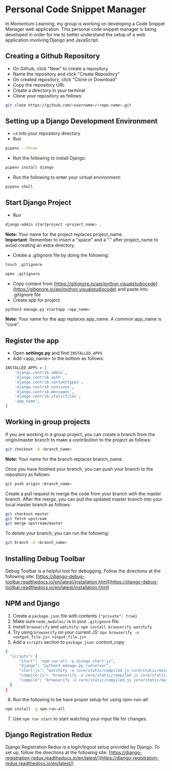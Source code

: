 # Personal Code Snippet Manager
In Momentum Learning, my group is working on developing a Code Snippet Manager web application. This personal code snippet manager is being developed in order for me to better understand the setup of a web application involving Django and JavaScript.

## Creating a Github Repository
- On Github, click "New" to create a repository
- Name the repository and click "Create Repository"
- On created repository, click "Clone or Download"
- Copy the repository URL 
- Create a directory in your terminal
- Clone your repository as follows:
```bash
git clone https://github.com/<username>/<repo-name>.git
```

## Setting up a Django Development Environment
- ```cd``` into your repository directory
- Run 
```bash
pipenv --three
```
- Run the following to install Django:
```bash
pipenv install django
```
- Run the following to enter your virtual environment:
```bash
pipenv shell
```

## Start Django Project
- Run 
```bash
django-admin startproject <project_name> .
```
**Note:** Your name for the project replaces project_name.  
**Important**: Remember to insert a "space" and a "." after project_name to avoid creating an extra directory.
- Create a .gitignore file by doing the following:
```bash
touch .gitignore
```  
```bash
open .gitignore
```  
- Copy content from [https://gitignore.io/api/python,visualstudiocode](https://gitignore.io/api/python,visualstudiocode) and paste into .gitignore file
- Create app for project:
```bash
python3 manage.py startapp <app_name>
```  
**Note:** Your name for the app replaces app_name. A common app_name is "core".

## Register the app
- Open **settings.py** and find ```INSTALLED_APPS```
- Add <app_name> to the bottom as follows:
```bash
INSTALLED_APPS = [
    'django.contrib.admin',
    'django.contrib.auth',
    'django.contrib.contenttypes',
    'django.contrib.sessions',
    'django.contrib.messages',
    'django.contrib.staticfiles',
    'app_name', 
]
``` 

## Working in group projects
If you are working in a group project, you can create a branch from the origin/master branch to make a contribution to the project as follows:
```bash
git checkout -b <branch_name>
```  
**Note:** Your name for the branch replaces branch_name.  

Once you have finished your branch, you can push your branch to the repository as follows:
```bash
git push origin <branch_name>
```  

Create a pull request to merge the code from your branch with the master branch. After the merge, you can pull the updated master branch into your local master branch as follows:
```bash
git checkout master
git fetch upstream
git merge upstream/master
```  

To delete your branch, you can run the following:
```bash
git branch -d <branch_name>
```  

## Installing Debug Toolbar
Debug Toolbar is a helpful tool for debugging. Follow the directions at the following site:
[https://django-debug-toolbar.readthedocs.io/en/latest/installation.html](https://django-debug-toolbar.readthedocs.io/en/latest/installation.html)

## NPM and Django
1. Create a ```package.json``` file with contents ```{"private": true}```
2. Make sure ```node_modules/``` is in your ```.gitignore``` file.
3. Install ```browserify``` and ```watchify```: ```npm install browserify watchify```
4. Try using ```browserify``` on your current JS: ```npx browserify -o <output_file.js> <input_file.js>```
5. Add a ```scripts``` section to ```package.json```:
*content_copy*
```bash
{
  "scripts": {
      "start": "npm-run-all -p django start:js",
      "django": "python3 manage.py runserver",
      "start:js": "watchify -o core/static/compiled.js core/static/main.js",
      "compile:js": "browserify -o core/static/compiled.js core/static/main.js",
      "compile": "browserify -o core/static/compiled.js core/static/main.js"
  }
}
```  
6. Run the following to be have proper setup for using npm-run-all:
```bash
npm install -g npm-run-all
```
7. Use ```npm run start``` to start watching your input file for changes.

## Django Registration Redux
Django Registration Redux is a login/logout setup provided by Django. To set up, follow the directions at the following site: [https://django-registration-redux.readthedocs.io/en/latest/](https://django-registration-redux.readthedocs.io/en/latest/)
